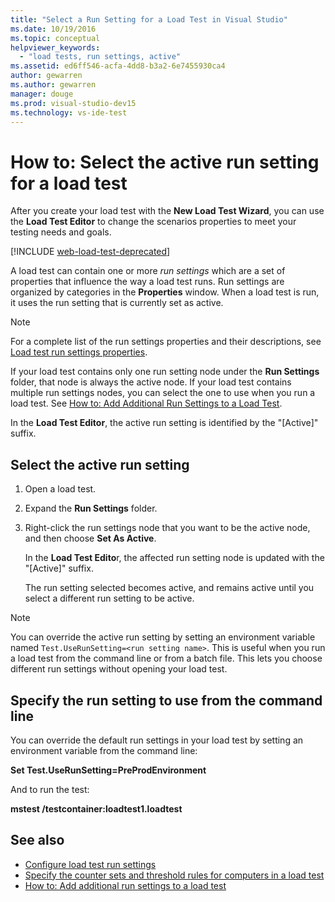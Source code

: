 ```yaml
---
title: "Select a Run Setting for a Load Test in Visual Studio"
ms.date: 10/19/2016
ms.topic: conceptual
helpviewer_keywords:
  - "load tests, run settings, active"
ms.assetid: ed6ff546-acfa-4dd8-b3a2-6e7455930ca4
author: gewarren
ms.author: gewarren
manager: douge
ms.prod: visual-studio-dev15
ms.technology: vs-ide-test
---
```

# How to: Select the active run setting for a load test

After you create your load test with the **New Load Test Wizard**, you can use the **Load Test Editor** to change the scenarios properties to meet your testing needs and goals.

[!INCLUDE [web-load-test-deprecated](includes/web-load-test-deprecated.md)]

A load test can contain one or more *run settings* which are a set of properties that influence the way a load test runs. Run settings are organized by categories in the **Properties** window. When a load test is run, it uses the run setting that is currently set as active.

> [!NOTE]
> For a complete list of the run settings properties and their descriptions, see [Load test run settings properties](../test/load-test-run-settings-properties.md).

If your load test contains only one run setting node under the **Run Settings** folder, that node is always the active node. If your load test contains multiple run settings nodes, you can select the one to use when you run a load test. See [How to: Add Additional Run Settings to a Load Test](../test/how-to-add-additional-run-settings-to-a-load-test.md).

In the **Load Test Editor**, the active run setting is identified by the "[Active]" suffix.

## Select the active run setting

1.  Open a load test.

2.  Expand the **Run Settings** folder.

3.  Right-click the run settings node that you want to be the active node, and then choose **Set As Active**.

     In the **Load Test Edito**r, the affected run setting node is updated with the "[Active]" suffix.

     The run setting selected becomes active, and remains active until you select a different run setting to be active.

> [!NOTE]
> You can override the active run setting by setting an environment variable named `Test.UseRunSetting=<run setting name>`. This is useful when you run a load test from the command line or from a batch file. This lets you choose different run settings without opening your load test.

## Specify the run setting to use from the command line

You can override the default run settings in your load test by setting an environment variable from the command line:

**Set Test.UseRunSetting=PreProdEnvironment**

And to run the test:

**mstest /testcontainer:loadtest1.loadtest**

## See also

- [Configure load test run settings](../test/configure-load-test-run-settings.md)
- [Specify the counter sets and threshold rules for computers in a load test](../test/specify-counter-sets-and-threshold-rules-for-load-testing.md)
- [How to: Add additional run settings to a load test](../test/how-to-add-additional-run-settings-to-a-load-test.md)